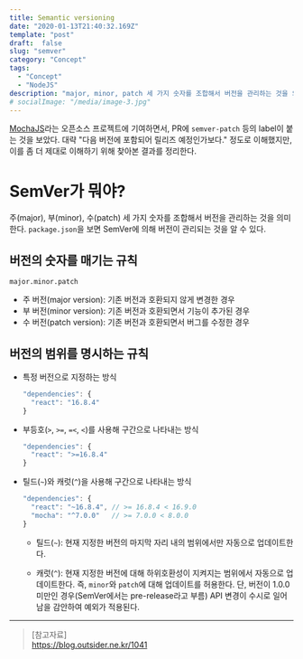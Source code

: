 ```yaml
---
title: Semantic versioning
date: "2020-01-13T21:40:32.169Z"
template: "post"
draft:  false
slug: "semver"
category: "Concept"
tags:
  - "Concept"
  - "NodeJS"
description: "major, minor, patch 세 가지 숫자를 조합해서 버전을 관리하는 것을 의미한다. MochaJS라는 오픈소스 프로젝트에 기여하면서 처음 제대로 접한 개념이었는데 이를 좀 더 이해하기 위해 찾아본 결과를 정리한다."
# socialImage: "/media/image-3.jpg"
---  
```


[MochaJS](https://github.com/mochajs/mocha)라는 오픈소스 프로젝트에 기여하면서, PR에 `semver-patch` 등의 label이 붙는 것을 보았다. 대략 "다음 버전에 포함되어 릴리즈 예정인가보다." 정도로 이해했지만, 이를 좀 더 제대로 이해하기 위해 찾아본 결과를 정리한다.

# SemVer가 뭐야?
주(major), 부(minor), 수(patch) 세 가지 숫자를 조합해서 버전을 관리하는 것을 의미한다. `package.json`을 보면 SemVer에 의해 버전이 관리되는 것을 알 수 있다.

## 버전의 숫자를 매기는 규칙
`major.minor.patch`
- 주 버전(major version): 기존 버전과 호환되지 않게 변경한 경우
- 부 버전(minor version): 기존 버전과 호환되면서 기능이 추가된 경우
- 수 버전(patch version): 기존 버전과 호환되면서 버그를 수정한 경우 

## 버전의 범위를 명시하는 규칙
- 특정 버전으로 지정하는 방식
  ```js
  "dependencies": {
    "react": "16.8.4"
  }
  ```

- 부등호(`>`, `>=`, `=<`, `<`)를 사용해 구간으로 나타내는 방식
  ```js
  "dependencies": {
    "react": ">=16.8.4"
  }
  ```

- 틸드(`~`)와 캐럿(`^`)을 사용해 구간으로 나타내는 방식
  ```js
  "dependencies": {
    "react": "~16.8.4", // >= 16.8.4 < 16.9.0
    "mocha": "^7.0.0"   // >= 7.0.0 < 8.0.0
  }
  ```

  * 틸드(`~`): 현재 지정한 버전의 마지막 자리 내의 범위에서만 자동으로 업데이트한다.
  
  * 캐럿(`^`): 현재 지정한 버전에 대해 하위호환성이 지켜지는 범위에서 자동으로 업데이트한다. 즉, `minor`와 `patch`에 대해 업데이트를 허용한다. 단, 버전이 1.0.0 미만인 경우(SemVer에서는 pre-release라고 부름) API 변경이 수시로 일어남을 감안하여 예외가 적용된다.

---

> [참고자료]  
> https://blog.outsider.ne.kr/1041  
